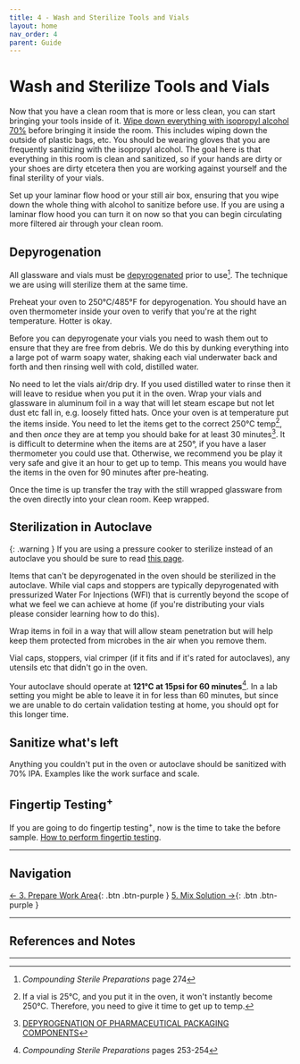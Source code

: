 ```yaml
---
title: 4 - Wash and Sterilize Tools and Vials
layout: home
nav_order: 4
parent: Guide
---
```


# Wash and Sterilize Tools and Vials

Now that you have a clean room that is more or less clean, you can start bringing your tools inside of it. [Wipe down everything with isopropyl alcohol 70%] before bringing it inside the room. This includes wiping down the outside of plastic bags, etc. You should be wearing gloves that you are frequently sanitizing with the isopropyl alcohol. The goal here is that everything in this room is clean and sanitized, so if your hands are dirty or your shoes are dirty etcetera then you are working against yourself and the final sterility of your vials.

Set up your laminar flow hood or your still air box, ensuring that you wipe down the whole thing with alcohol to sanitize before use. If you are using a laminar flow hood you can turn it on now so that you can begin circulating more filtered air through your clean room.

## Depyrogenation

All glassware and vials must be [depyrogenated](/topics/sanitize_sterilize_depyrogenate) prior to use[^1]. The technique we are using will sterilize them at the same time.

Preheat your oven to 250°C/485°F for depyrogenation. You should have an oven thermometer inside your oven to verify that you're at the right temperature. Hotter is okay.

Before you can depyrogenate your vials you need to wash them out to ensure that they are free from debris. We do this by dunking everything into a large pot of warm soapy water, shaking each vial underwater back and forth and then rinsing well with cold, distilled water.

No need to let the vials air/drip dry. If you used distilled water to rinse then it will leave to residue when you put it in the oven. Wrap your vials and glassware in aluminum foil in a way that will let steam escape but not let dust etc fall in, e.g. loosely fitted hats. Once your oven is at temperature put the items inside. You need to let the items get to the correct 250°C temp[^2], and then _once_ they are at temp you should bake for at least 30 minutes[^3]. It is difficult to determine when the items are at 250°, if you have a laser thermometer you could use that. Otherwise, we recommend you be play it very safe and give it an hour to get up to temp. This means you would have the items in the oven for 90 minutes after pre-heating.

Once the time is up transfer the tray with the still wrapped glassware from the oven directly into your clean room. Keep wrapped.

## Sterilization in Autoclave

{: .warning }
If you are using a pressure cooker to sterilize instead of an autoclave you should be sure to read [this page].

Items that can't be depyrogenated in the oven should be sterilized in the autoclave. While vial caps and stoppers are typically depyrogenated with pressurized Water For Injections (WFI) that is currently beyond the scope of what we feel we can achieve at home (if you're distributing your vials please consider learning how to do this).

Wrap items in foil in a way that will allow steam penetration but will help keep them protected from microbes in the air when you remove them.

Vial caps, stoppers, vial crimper (if it fits and if it's rated for autoclaves), any utensils etc that didn't go in the oven.

Your autoclave should operate at **121°C at 15psi for 60 minutes**[^4]. In a lab setting you might be able to leave it in for less than 60 minutes, but since we are unable to do certain validation testing at home, you should opt for this longer time.

## Sanitize what's left

Anything you couldn't put in the oven or autoclave should be sanitized with 70% IPA. Examples like the work surface and scale.

## Fingertip Testing<sup>+</sup>

If you are going to do fingertip testing<sup>+</sup>, now is the time to take the before sample. [How to perform fingertip testing].

---

## Navigation

[&larr; 3. Prepare Work Area]{: .btn .btn-purple }
[5. Mix Solution &rarr;]{: .btn .btn-purple }

---

## References and Notes

[^1]: _Compounding Sterile Preparations_ page 274
[^2]: If a vial is 25°C, and you put it in the oven, it won't instantly become 250°C. Therefore, you need to give it time to get up to temp.
[^3]: [DEPYROGENATION OF PHARMACEUTICAL PACKAGING COMPONENTS](https://www.dwkltd.com/pub/media/wysiwyg/literature/DWK-Depyrogenation-of-Pharmaceutical-Packaging-Components-UK-A42022.pdf)
[^4]: _Compounding Sterile Preparations_ pages 253-254

---

[Wipe down everything with isopropyl alcohol 70%]: /topics/alcohol_technique
[this page]: /topics/instant_pot
[How to perform fingertip testing]: /topics/fingertip_testing

[&larr; 3. Prepare Work Area]: /guides/3_work_area
[5. Mix Solution &rarr;]: /guides/5_mix_solution
